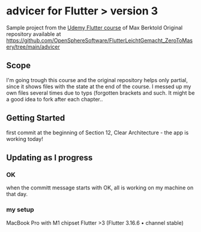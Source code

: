 # advicer for Flutter > version 3

Sample project from the [Udemy Flutter course](https://www.udemy.com/share/10588g3@i2wySLuqPEV9W0Ty6XunilxlvkzjwGy5BotXNTVMF6mQLSgj-uwUAq7-eLrNNz95/) of Max Berktold
Original repository available at https://github.com/OpenSphereSoftware/FlutterLeichtGemacht_ZeroToMasery/tree/main/advicer

## Scope

I'm going trough this course and the original repository helps only partial, since it shows files with the state at the end of the course. I messed up my own files several times due to typs (forgotten brackets and such. 
It might be a good idea to fork after each chapter..


## Getting Started

first commit at the beginning of Section 12, Clear Architecture - the app is working today!

## Updating as I progress

### OK
when the committ message starts with OK, all is working on my machine on that day.

### my setup

MacBook Pro with M1 chipset
Flutter >3 (Flutter 3.16.6 • channel stable)
